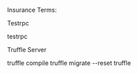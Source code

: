 

Insurance Terms:



Testrpc

testrpc

Truffle Server

truffle compile
truffle migrate --reset
truffle 
